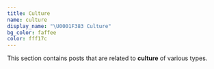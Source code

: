 ```yaml
---
title: Culture
name: culture
display_name: "\U0001F383 Culture"
bg_color: faffee
color: fff17c
---
```


This section contains posts that are related to **culture** of various types.